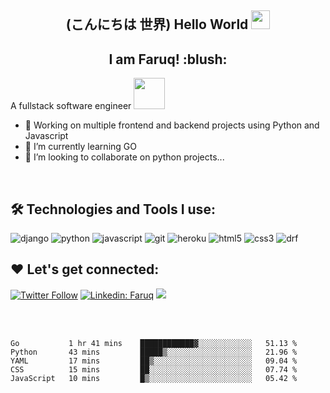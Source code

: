 ###
<h2 align="center"> (こんにちは  世界) Hello World <img src="https://user-images.githubusercontent.com/42378118/110234147-e3259600-7f4e-11eb-95be-0c4047144dea.gif" width="30"></h2>
<h2 align="center"> I am Faruq! :blush: </h2>

   A fullstack software engineer <img src="https://media2.giphy.com/media/RbDKaczqWovIugyJmW/giphy.gif?cid=ecf05e47hb12laxld7yum97n4t13k9vbcn4cfgg77hbss6aj&rid=giphy.gif&ct=g" width="50">

- 🔭 Working on multiple frontend and backend projects using Python and Javascript
- 🌱 I’m currently learning GO
- 👯 I’m looking to collaborate on python projects...
<br>


## :hammer_and_wrench: Technologies and Tools I use:

<p align="left">
<img  alt="django" src="https://img.shields.io/badge/Django-092E20?style=for-the-badge&logo=django&logoColor=white"/>

<img alt="python" src="https://img.shields.io/badge/Python-3776AB?style=for-the-badge&logo=python&logoColor=white"/>

<img alt="javascript" src="https://img.shields.io/badge/JavaScript-F7DF1E?style=for-the-badge&logo=javascript&logoColor=black"/>

<img alt="git" src="https://img.shields.io/badge/Git-F05032?style=for-the-badge&logo=git&logoColor=white"/>

<img alt="heroku" src="https://img.shields.io/badge/Heroku-430098?style=for-the-badge&logo=heroku&logoColor=white"/>

<img alt="html5" src="https://img.shields.io/badge/HTML5-E34F26?style=for-the-badge&logo=html5&logoColor=white"/>

<img alt="css3" src="https://img.shields.io/badge/CSS3-1572B6?style=for-the-badge&logo=css3&logoColor=white"/>

<img  alt="drf" src="https://img.shields.io/badge/DJANGO-REST-ff1709?style=for-the-badge&logo=django&logoColor=white&color=ff1709&labelColor=gray"/>

</p>

## :heart: Let's get connected:
[![Twitter Follow](https://img.shields.io/twitter/follow/_Ace_II?label=Follow)](https://twitter.com/intent/follow?screen_name=_Ace_II)
[![Linkedin: Faruq](https://img.shields.io/badge/-faruq-blue?style=flat-square&logo=Linkedin&logoColor=white&link=https://www.linkedin.com/in/faruq-abdulsalam-b2847b160)](https://www.linkedin.com/in/faruq-abdulsalam-b2847b160)
![](https://visitor-badge.glitch.me/badge?page_id=faruqt.faruqt)

<br>
<br>

<!--START_SECTION:waka-->
```text
Go           1 hr 41 mins    ████████████▓░░░░░░░░░░░░   51.13 % 
Python       43 mins         █████▒░░░░░░░░░░░░░░░░░░░   21.96 % 
YAML         17 mins         ██▒░░░░░░░░░░░░░░░░░░░░░░   09.04 % 
CSS          15 mins         ██░░░░░░░░░░░░░░░░░░░░░░░   07.74 % 
JavaScript   10 mins         █▒░░░░░░░░░░░░░░░░░░░░░░░   05.42 % 
```
<!--END_SECTION:waka-->

